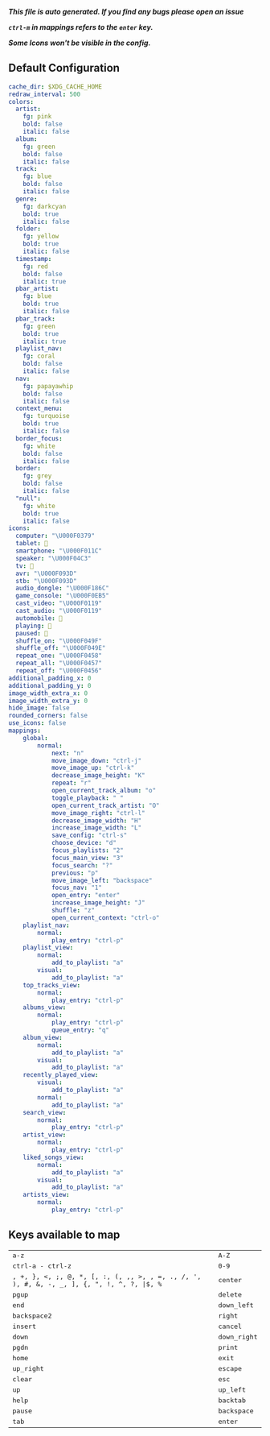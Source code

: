 ***This file is auto generated. If you find any bugs please open an issue***

***`ctrl-m` in mappings refers to the `enter` key.***

***Some Icons won't be visible in the config.***
## Default Configuration
```yml
cache_dir: $XDG_CACHE_HOME
redraw_interval: 500
colors:
  artist:
    fg: pink
    bold: false
    italic: false
  album:
    fg: green
    bold: false
    italic: false
  track:
    fg: blue
    bold: false
    italic: false
  genre:
    fg: darkcyan
    bold: true
    italic: false
  folder:
    fg: yellow
    bold: true
    italic: false
  timestamp:
    fg: red
    bold: false
    italic: true
  pbar_artist:
    fg: blue
    bold: true
    italic: false
  pbar_track:
    fg: green
    bold: true
    italic: true
  playlist_nav:
    fg: coral
    bold: false
    italic: false
  nav:
    fg: papayawhip
    bold: false
    italic: false
  context_menu:
    fg: turquoise
    bold: true
    italic: false
  border_focus:
    fg: white
    bold: false
    italic: false
  border:
    fg: grey
    bold: false
    italic: false
  "null":
    fg: white
    bold: true
    italic: false
icons:
  computer: "\U000F0379"
  tablet: 
  smartphone: "\U000F011C"
  speaker: "\U000F04C3"
  tv: 
  avr: "\U000F093D"
  stb: "\U000F093D"
  audio_dongle: "\U000F186C"
  game_console: "\U000F0EB5"
  cast_video: "\U000F0119"
  cast_audio: "\U000F0119"
  automobile: 
  playing: 
  paused: 
  shuffle_on: "\U000F049F"
  shuffle_off: "\U000F049E"
  repeat_one: "\U000F0458"
  repeat_all: "\U000F0457"
  repeat_off: "\U000F0456"
additional_padding_x: 0
additional_padding_y: 0
image_width_extra_x: 0
image_width_extra_y: 0
hide_image: false
rounded_corners: false
use_icons: false
mappings:
    global:
        normal:
            next: "n"
            move_image_down: "ctrl-j"
            move_image_up: "ctrl-k"
            decrease_image_height: "K"
            repeat: "r"
            open_current_track_album: "o"
            toggle_playback: " "
            open_current_track_artist: "O"
            move_image_right: "ctrl-l"
            decrease_image_width: "H"
            increase_image_width: "L"
            save_config: "ctrl-s"
            choose_device: "d"
            focus_playlists: "2"
            focus_main_view: "3"
            focus_search: "?"
            previous: "p"
            move_image_left: "backspace"
            focus_nav: "1"
            open_entry: "enter"
            increase_image_height: "J"
            shuffle: "z"
            open_current_context: "ctrl-o"
    playlist_nav:
        normal:
            play_entry: "ctrl-p"
    playlist_view:
        normal:
            add_to_playlist: "a"
        visual:
            add_to_playlist: "a"
    top_tracks_view:
        normal:
            play_entry: "ctrl-p"
    albums_view:
        normal:
            play_entry: "ctrl-p"
            queue_entry: "q"
    album_view:
        normal:
            add_to_playlist: "a"
        visual:
            add_to_playlist: "a"
    recently_played_view:
        visual:
            add_to_playlist: "a"
        normal:
            add_to_playlist: "a"
    search_view:
        normal:
            play_entry: "ctrl-p"
    artist_view:
        normal:
            play_entry: "ctrl-p"
    liked_songs_view:
        normal:
            add_to_playlist: "a"
        visual:
            add_to_playlist: "a"
    artists_view:
        normal:
            play_entry: "ctrl-p"
```
## Keys available to map
|||
|--|--|
| <kbd>a-z</kbd> | <kbd>A-Z</kbd> |
| <kbd>ctrl-a - ctrl-z</kbd> | <kbd>0-9</kbd> |
| <kbd> , +, }, <, ;, @, *, [, :, (, ,, >, \, =, ., /, ', ), #, &, -, _, ], {, ", !, ^, ?, \|$, %</kbd> | <kbd>center</kbd> |
| <kbd>pgup</kbd> | <kbd>delete</kbd> |
| <kbd>end</kbd> | <kbd>down_left</kbd> |
| <kbd>backspace2</kbd> | <kbd>right</kbd> |
| <kbd>insert</kbd> | <kbd>cancel</kbd> |
| <kbd>down</kbd> | <kbd>down_right</kbd> |
| <kbd>pgdn</kbd> | <kbd>print</kbd> |
| <kbd>home</kbd> | <kbd>exit</kbd> |
| <kbd>up_right</kbd> | <kbd>escape</kbd> |
| <kbd>clear</kbd> | <kbd>esc</kbd> |
| <kbd>up</kbd> | <kbd>up_left</kbd> |
| <kbd>help</kbd> | <kbd>backtab</kbd> |
| <kbd>pause</kbd> | <kbd>backspace</kbd> |
| <kbd>tab</kbd> | <kbd>enter</kbd> |
